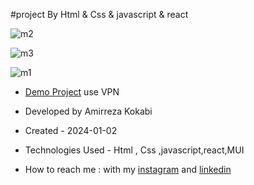 #project By Html & Css & javascript & react

![m2](https://github.com/amir-ko/modiseh-shop/assets/119657835/483cea5e-1372-4805-b5e9-0471214f0156)

![m3](https://github.com/amir-ko/modiseh-shop/assets/119657835/e027ebe9-d3b1-43fe-bb50-9209554db245)

![m1](https://github.com/amir-ko/modiseh-shop/assets/119657835/d6ed1779-c664-41e6-9b04-53817b7b6202)

- [Demo Project](https://modiseh-shop.vercel.app/) use VPN

- Developed by Amirreza Kokabi

- Created - 2024-01-02

- Technologies Used - Html , Css ,javascript,react,MUI

- How to reach me : with my [instagram](https://instagram.com/amirrezakokabiweb?igshid=NGExMmI2YTkyZg==
) and [linkedin](https://www.linkedin.com/in/amirreza-kokabi-ba7716143/)
